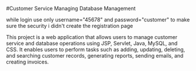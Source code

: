 #Customer Service Managing Database Management

while login use only username="45678" and password="customer"  to make sure the security i didn't create the registration page

This project is a web application that allows users to manage customer service and database operations using JSP, Servlet, Java, MySQL, and CSS. It enables users to perform tasks such as adding, updating, deleting, and searching customer records, generating reports, sending emails, and creating invoices.
